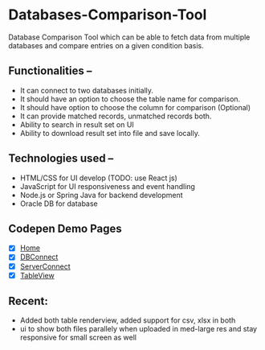 # Databases-Comparison-Tool
  Database Comparison Tool which can be able to fetch data from multiple databases and compare entries on a given condition basis.
  
 ## Functionalities – 

- It can connect to two databases initially.
- It should have an option to choose the table name for comparison.
- It should have option to choose the column for comparison (Optional)
- It can provide matched records, unmatched records both.
- Ability to search in result set on UI
- Ability to download result set into file and save locally.


## Technologies used – 

- HTML/CSS for UI develop (TODO: use React js)
- JavaScript for UI responsiveness and event handling
- Node.js or Spring Java for backend development
- Oracle DB for database

## Codepen Demo Pages 
- [x] [Home](https://codepen.io/Ridevrutahc/pen/BaqjexW) 
- [x] [DBConnect](https://codepen.io/Ridevrutahc/pen/poxgGxV)
- [x] [ServerConnect](https://codepen.io/Ridevrutahc/pen/vYVGmyo)
- [x] [TableView](https://codepen.io/Ridevrutahc/pen/OJBNzeL)

## Recent: 
- Added both table renderview, added support for csv, xlsx in both
- ui to show both files parallely when uploaded in med-large res and stay responsive for small screen as well
